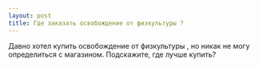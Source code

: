 ```yaml
---
layout: post 
title: Где заказать освобождение от физкультуры ? 
--- 
```

Давно хотел купить освобождение от физкультуры , но никак не могу определиться с магазином. Подскажите, где лучше купить?